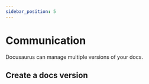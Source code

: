 ```yaml
---
sidebar_position: 5
---
```


# Communication

Docusaurus can manage multiple versions of your docs.

## Create a docs version
